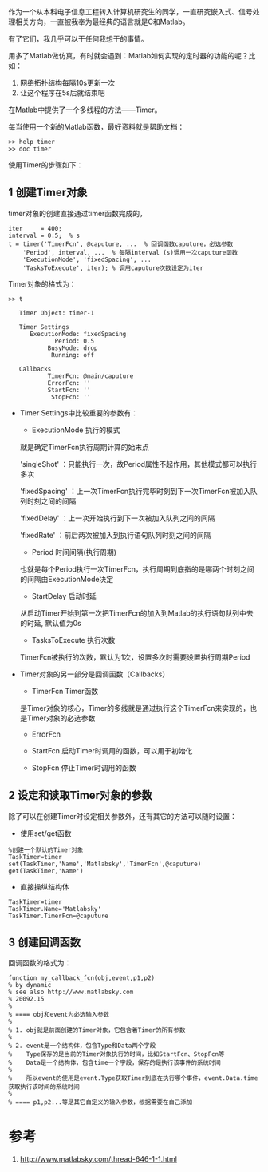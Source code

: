 <!---title:Matlab的多线程工具Timer-->
<!---keywords:Matlab-->
<!---date:old-->


作为一个从本科电子信息工程转入计算机研究生的同学，一直研究嵌入式、信号处理相关方向，一直被我奉为最经典的语言就是C和Matlab。

有了它们，我几乎可以干任何我想干的事情。

用多了Matlab做仿真，有时就会遇到：Matlab如何实现的定时器的功能的呢？比如：

1. 网络拓扑结构每隔10s更新一次
2. 让这个程序在5s后就结束吧

在Matlab中提供了一个多线程的方法——Timer。


每当使用一个新的Matlab函数，最好资料就是帮助文档：


```
>> help timer 
>> doc timer 
```

使用Timer的步骤如下：

## 1 创建Timer对象

timer对象的创建直接通过timer函数完成的，

```
iter     = 400; 
interval = 0.5;  % s
t = timer('TimerFcn', @caputure, ...  % 回调函数caputure，必选参数
    'Period', interval, ...  % 每隔interval (s)调用一次caputure函数
    'ExecutionMode', 'fixedSpacing', ...
    'TasksToExecute', iter); % 调用caputure次数设定为iter
```

Timer对象的格式为：

```
>> t

   Timer Object: timer-1

   Timer Settings
      ExecutionMode: fixedSpacing
             Period: 0.5
           BusyMode: drop
            Running: off

   Callbacks
           TimerFcn: @main/caputure
           ErrorFcn: ''
           StartFcn: ''
            StopFcn: ''
```

- Timer Settings中比较重要的参数有：

	- ExecutionMode   执行的模式

	就是确定TimerFcn执行周期计算的始末点

	'singleShot'    ：只能执行一次，故Period属性不起作用，其他模式都可以执行多次

	'fixedSpacing'  ：上一次TimerFcn执行完毕时刻到下一次TimerFcn被加入队列时刻之间的间隔

	'fixedDelay'    ：上一次开始执行到下一次被加入队列之间的间隔      
	 
	'fixedRate'     ：前后两次被加入到执行语句队列时刻之间的间隔

	- Period  时间间隔(执行周期)

	也就是每个Period执行一次TimerFcn，执行周期到底指的是哪两个时刻之间的间隔由ExecutionMode决定

	- StartDelay   启动时延

	从启动Timer开始到第一次把TimerFcn的加入到Matlab的执行语句队列中去的时延, 默认值为0s           

	- TasksToExecute    执行次数

	TimerFcn被执行的次数，默认为1次，设置多次时需要设置执行周期Period

- Timer对象的另一部分是回调函数（Callbacks）

	- TimerFcn    Timer函数
	
	是Timer对象的核心，Timer的多线就是通过执行这个TimerFcn来实现的，也是Timer对象的必选参数

	- ErrorFcn
	
	- StartFcn   启动Timer时调用的函数，可以用于初始化
	
	- StopFcn	 停止Timer时调用的函数

## 2 设定和读取Timer对象的参数

除了可以在创建Timer时设定相关参数外，还有其它的方法可以随时设置：

- 使用set/get函数

```
%创建一个默认的Timer对象
TaskTimer=timer
set(TaskTimer,'Name','Matlabsky','TimerFcn',@caputure)
get(TaskTimer,'Name')
````

- 直接操纵结构体

```
TaskTimer=timer
TaskTimer.Name='Matlabsky'
TaskTimer.TimerFcn=@caputure
```
	
## 3 创建回调函数

回调函数的格式为：

```
function my_callback_fcn(obj,event,p1,p2)
% by dynamic
% see also http://www.matlabsky.com
% 20092.15
%
% ==== obj和event为必选输入参数
%
% 1. obj就是前面创建的Timer对象，它包含着Timer的所有参数
%
% 2. event是一个结构体，包含Type和Data两个字段
%    Type保存的是当前的Timer对象执行的时间，比如StartFcn、StopFcn等
%    Data是一个结构体，包含time一个字段，保存的是执行该事件的系统时间
%
%    所以event的使用是event.Type获取Timer到底在执行哪个事件，event.Data.time获取执行该时间的系统时间
%
% ==== p1,p2...等是其它自定义的输入参数，根据需要在自己添加
```




# 参考

1. http://www.matlabsky.com/thread-646-1-1.html



